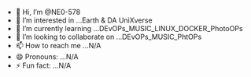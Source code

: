 - 👋 Hi, I’m @NE0-578
- 👀 I’m interested in ...Earth & DA UniXverse
- 🌱 I’m currently learning ...DEvOPs_MUSIC_LINUX_DOCKER_PhotoOPs
- 💞️ I’m looking to collaborate on ...DEvOPs_MUSIC_PhtOPs
- 📫 How to reach me ...N/A
- 😄 Pronouns: ...N/A
- ⚡ Fun fact: ...N/A

<!---
NE0-578/NE0-578 is a ✨ special ✨ repository because its `README.md` (this file) appears on your GitHub profile.
You can click the Preview link to take a look at your changes.
--->
